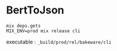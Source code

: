 # BertToJson

```
mix deps.gets
MIX_ENV=prod mix release cli
```

executable : `_build/prod/rel/bakeware/cli`

